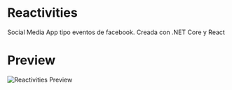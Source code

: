 # Reactivities
Social Media App tipo eventos de facebook. Creada con .NET Core y React

# Preview
![Reactivities Preview](https://user-images.githubusercontent.com/42460807/159597592-61de6965-cc56-4f4e-a3f1-243a907efc83.png)
